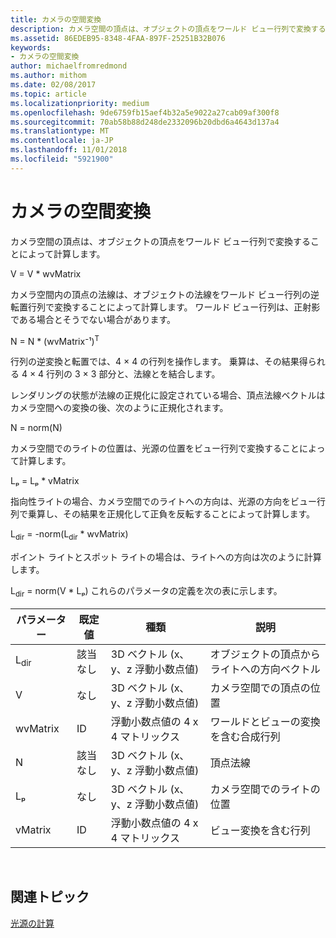 ```yaml
---
title: カメラの空間変換
description: カメラ空間の頂点は、オブジェクトの頂点をワールド ビュー行列で変換することによって計算します。
ms.assetid: 86EDEB95-8348-4FAA-897F-25251B32B076
keywords:
- カメラの空間変換
author: michaelfromredmond
ms.author: mithom
ms.date: 02/08/2017
ms.topic: article
ms.localizationpriority: medium
ms.openlocfilehash: 9de6759fb15aef4b32a5e9022a27cab09af300f8
ms.sourcegitcommit: 70ab58b88d248de2332096b20dbd6a4643d137a4
ms.translationtype: MT
ms.contentlocale: ja-JP
ms.lasthandoff: 11/01/2018
ms.locfileid: "5921900"
---
```

# <a name="camera-space-transformations"></a>カメラの空間変換


カメラ空間の頂点は、オブジェクトの頂点をワールド ビュー行列で変換することによって計算します。

V = V \* wvMatrix

カメラ空間内の頂点の法線は、オブジェクトの法線をワールド ビュー行列の逆転置行列で変換することによって計算します。 ワールド ビュー行列は、正射影である場合とそうでない場合があります。

N = N \* (wvMatrix⁻¹)<sup>T</sup>

行列の逆変換と転置では、4 × 4 の行列を操作します。 乗算は、その結果得られる 4 × 4 行列の 3 × 3 部分と、法線とを結合します。

レンダリングの状態が法線の正規化に設定されている場合、頂点法線ベクトルはカメラ空間への変換の後、次のように正規化されます。

N = norm(N)

カメラ空間でのライトの位置は、光源の位置をビュー行列で変換することによって計算します。

Lₚ = Lₚ \* vMatrix

指向性ライトの場合、カメラ空間でのライトへの方向は、光源の方向をビュー行列で乗算し、その結果を正規化して正負を反転することによって計算します。

L<sub>dir</sub> = -norm(L<sub>dir</sub> \* wvMatrix)

ポイント ライトとスポット ライトの場合は、ライトへの方向は次のように計算します。

L<sub>dir</sub> = norm(V \* Lₚ) これらのパラメータの定義を次の表に示します。

| パラメーター       | 既定値 | 種類                                          | 説明                                               |
|-----------------|---------------|-----------------------------------------------|-----------------------------------------------------------|
| L<sub>dir</sub> | 該当なし           | 3D ベクトル (x、y、z 浮動小数点値) | オブジェクトの頂点からライトへの方向ベクトル          |
| V               | なし           | 3D ベクトル (x、y、z 浮動小数点値) | カメラ空間での頂点の位置                           |
| wvMatrix        | ID      | 浮動小数点値の 4 x 4 マトリックス           | ワールドとビューの変換を含む合成行列 |
| N               | 該当なし           | 3D ベクトル (x、y、z 浮動小数点値) | 頂点法線                                             |
| Lₚ              | なし           | 3D ベクトル (x、y、z 浮動小数点値) | カメラ空間でのライトの位置                            |
| vMatrix         | ID      | 浮動小数点値の 4 x 4 マトリックス           | ビュー変換を含む行列                      |

 

## <a name="span-idrelated-topicsspanrelated-topics"></a><span id="related-topics"></span>関連トピック


[光源の計算](mathematics-of-lighting.md)

 

 




